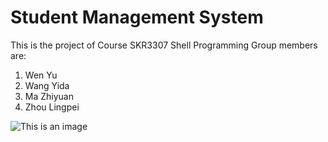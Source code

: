 # Student Management System
This is the project of Course SKR3307 Shell Programming
Group members are:
1. Wen Yu
2. Wang Yida
3. Ma Zhiyuan
4. Zhou Lingpei

![This is an image](https://raw.githubusercontent.com/MaaZiJyun/StudentManagementSystem/main/images/1641984958.jpg)
